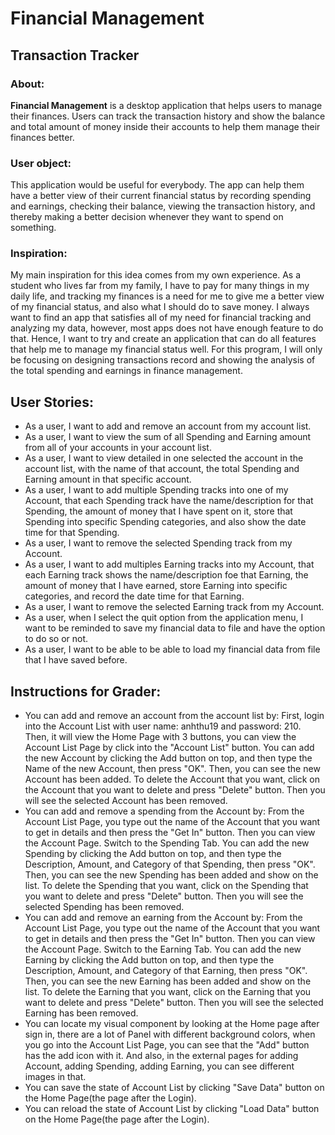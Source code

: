 # Financial Management

## Transaction Tracker

### About:
**Financial Management** is a desktop application that helps users to manage their finances. 
Users can track the transaction history and show the balance and total amount of money inside 
their accounts to help them manage their finances better.

### User object:
This application would be useful for everybody. The app can help them have a better view of
their current financial status by recording spending and earnings, checking their balance, 
viewing the transaction history, and thereby making a better decision whenever they want 
to spend on something.

### Inspiration:
My main inspiration for this idea comes from my own experience. As a student who lives far
from my family, I have to pay for many things in my daily life, and tracking my finances
is a need for me to give me a better view of my financial status, and also what I should
do to save money. I always want to find an app that satisfies all of my need for financial
tracking and analyzing my data, however, most apps does not have enough feature to do that. 
Hence, I want to try and create an application that can do all features that help me to 
manage my financial status well. For this program, I will only be focusing on designing 
transactions record and showing the analysis of the total spending and earnings in finance 
management.

## User Stories:
- As a user, I want to add and remove an account from my account list.
- As a user, I want to view the sum of all Spending and Earning amount from all of your accounts in your account list.
- As a user, I want to view detailed in one selected the account in the account list, with the name of
that account, the total Spending and Earning amount in that specific account.
- As a user, I want to add multiple Spending tracks into one of my Account, that each Spending track have the name/description for that 
Spending, the amount of money that I have spent on it, store that Spending into specific Spending categories, and also 
show the date time for that Spending.
- As a user, I want to remove the selected Spending track from my Account.
- As a user, I want to add multiples Earning tracks into my Account, that each Earning track shows the name/description foe that Earning,
the amount of money that I have earned, store Earning into specific categories, and record the date time for that 
Earning.
- As a user, I want to remove the selected Earning track from my Account.
- As a user, when I select the quit option from the application menu, I want to be reminded to save my 
financial data to file and have the option to do so or not.
- As a user, I want to be able to be able to load my financial data from file that I have saved before.

## Instructions for Grader:
- You can add and remove an account from the account list by: First, login into the Account List with user name: 
anhthu19 and password: 210. Then, it will view the Home Page with 3 buttons, you can view the Account List Page by click 
into the "Account List" button. You can add the new Account by clicking the Add button on top, and then type the Name of 
the new Account, then press "OK". Then, you can see the new Account has been added. To delete the Account that you want,
click on the Account that you want to delete and press "Delete" button. Then you will see the selected Account has been
removed.
- You can add and remove a spending from the Account by: From the Account List Page, you type out the name of the 
Account that you want to get in details and then press the "Get In" button. Then you can view the Account Page. Switch
to the Spending Tab. You can add the new Spending by clicking the Add button on top, and then type the Description, 
Amount, and Category of that Spending, then press "OK". Then, you can see the new Spending has been added 
and show on the list. To delete the Spending that you want, click on the Spending that you want to delete and press 
"Delete" button. Then you will see the selected Spending has been removed.
- You can add and remove an earning from the Account by: From the Account List Page, you type out the name of the
Account that you want to get in details and then press the "Get In" button. Then you can view the Account Page. Switch
to the Earning Tab. You can add the new Earning by clicking the Add button on top, and then type the Description,
Amount, and Category of that Earning, then press "OK". Then, you can see the new Earning has been added
and show on the list. To delete the Earning that you want, click on the Earning that you want to delete and press
"Delete" button. Then you will see the selected Earning has been removed.
- You can locate my visual component by looking at the Home page after sign in, there are a lot of Panel with different 
background colors, when you go into the Account List Page, you can see that the "Add" button has the add icon with it. 
And also, in the external pages for adding Account, adding Spending, adding Earning, you can see different images in that.
- You can save the state of Account List by clicking "Save Data" button on the Home Page(the page after the Login).
- You can reload the state of Account List by clicking "Load Data" button on the Home Page(the page after the Login).
